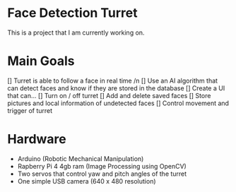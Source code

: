 # Face Detection Turret

This is a project that I am currently working on.

# Main Goals

[] Turret is able to follow a face in real time /n
[] Use an AI algorithm that can detect faces and know if they are stored in the database 
[] Create a UI that can...
  [] Turn on / off turret
  [] Add and delete saved faces
  [] Store pictures and local information of undetected faces
  [] Control movement and trigger of turret

# Hardware

- Arduino (Robotic Mechanical Manipulation)
- Rapberry Pi 4 4gb ram (Image Processing using OpenCV)
- Two servos that control yaw and pitch angles of the turret
- One simple USB camera (640 x 480 resolution)
